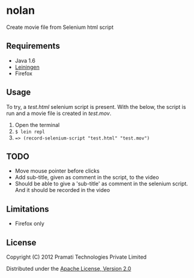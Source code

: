 # nolan

Create movie file from Selenium html script

## Requirements

- Java 1.6
- [Leiningen](https://github.com/technomancy/leiningen/blob/master/README.md)
- Firefox

## Usage

To try, a *test.html* selenium script is present. With the below, the
script is run and a movie file is created in *test.mov*.

1. Open the terminal
2. `$ lein repl`
3. `=> (record-selenium-script "test.html" "test.mov")`

## TODO

- Move mouse pointer before clicks
- Add sub-title, given as comment in the script, to the video
- Should be able to give a 'sub-title' as comment in the selenium
   script.  And it should be recorded in the video

## Limitations

- Firefox only

## License

Copyright (C) 2012 Pramati Technologies Private Limited

Distributed under the [Apache License, Version 2.0](http://www.apache.org/licenses/LICENSE-2.0.html)

